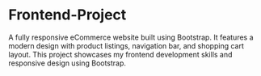# Frontend-Project
A fully responsive eCommerce website built using Bootstrap. It features a modern design with product listings, navigation bar, and shopping cart layout. This project showcases my frontend development skills and responsive design using Bootstrap.
